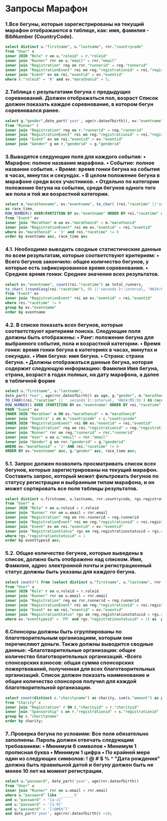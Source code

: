 # Запросы Марафон
<h3>1.Все бегуны, которые зарегистрированы на текущий марафон отображаются в таблице, как: имя, фамилия - BibNumber (CountryCode).</h3>

```sql
select distinct u."firstname", u."lastname", rnr."countrycode"
from "User" u
inner JOIN "Role" r on u."roleid" = r."roleid"
inner join "Runner" rnr on u."email" = rnr."email"
inner join "Registration" reg on rnr."runnerid" = reg."runnerid"
inner join "RegistrationEvent" rei on reg."registrationid" = rei."registrationid"
inner join "Event" ev on rei."eventid" = ev."eventid" 
where r."roleid" = 'R' and ev."marathonid" = 5;
```

<h3>2.Таблица с результатами бегуна с предыдущих соревнований. Должен отображаться пол, возраст 
Список должен показать каждое соревнование, в котором бегун соревновался ранее.</h3> 

```sql
select g."gender",date_part('year', age(r.dateofbirth)), ev."eventname"
from "Runner" r
inner join "Registration" reg on r."runnerid" = reg."runnerid"
inner join "RegistrationEvent" rei on reg."registrationid" = rei."registrationid"
inner join "Event" ev on rei."eventid" = ev."eventid"
inner join "Gender" g on r."genderid" = g."genderid"
```

<h3>3.Выводятся следующие поля для каждого события:
• Марафон: полное название марафона.
• Событие: полное название события.
• Время: время гонки бегуна на события в часах, минутах и секундах.
• В целом положение бегуна в марафоне среди всех участников.
• Отдельно по категории положение бегуна на событии, среди бегунов одного того же пола и той же возрастной категории.
</h3> 

```sql
select m."marathonname", ev."eventname", to_char( (rei."racetime" ||'seconds')::interval, 'HH24:MI:SS' )
as race_time,
ROW_NUMBER() OVER(PARTITION BY ev."eventname" ORDER BY rei."racetime" asc) AS position
from "Event" ev
inner join "Marathon" m on ev."marathonid" = m."marathonid"
inner join "RegistrationEvent" rei on ev."eventid" = rei."eventid"
where ev."marathonid" = '3' and rei."racetime" != 0
order by eventname asc, race_time asc
```

<h3>4.1. Необходимо выводить сводные статистические данные по всем результатам, которые соответствуют критериям:
• Всего бегунов закончило: общее количество бегунов, у которые есть зафиксированное время соревнования.
• Среднее время гонки: Среднее значение всех результатов.
</h3> 

```sql
select ev."eventname", count(rei."racetime") as total_runners,
to_char( (round(avg(rei."racetime"), 0) ||'seconds')::interval, 'HH24:MI:SS' ) as avg_time
from "Event" ev
inner join "RegistrationEvent" rei on ev."eventid" = rei."eventid"
where rei."racetime" != 0
group by ev."eventname"
order by eventname
```

<h3>4.2. В списке показать всех бегунов, которые соответствуют критериям поиска. Следующие поля должны быть отображены:
• Ранг: положение бегуна для выбранного события, пола и возрастной категории.
• Время гонки: время гонки бегуна в категориях в часах, минутах и секундах.
• Имя бегуна: имя бегуна.
• Страна: страна бегуна.
• Должны отображаться данные бегуна, которая содержит следующую информацию: Фамилия Имя бегуна, страна, возраст в годах полных, на дату марафона, а далее в табличной форме
</h3>

```sql
select u."firstname", u."lastname",
date_part('Year', age(rnr.dateofbirth)) as age, g."gender", m."marathonname", ev."eventname", c."countryname",
TO_CHAR((rei."racetime" || ' seconds')::interval, 'HH24:MI:SS') AS race_time,
ROW_NUMBER() OVER (PARTITION BY ev."eventname" ORDER BY rei."racetime" ASC) AS position
FROM "Event" ev
INNER JOIN "Marathon" m ON ev."marathonid" = m."marathonid"
inner join "Country" c on m."countrycode" = c."countrycode"
INNER JOIN "RegistrationEvent" rei ON ev."eventid" = rei."eventid"
inner join "Registration" reg on rei."registrationid" = reg."registrationid"
inner join "Runner" rnr on reg."runnerid" = rnr."runnerid"
inner join "User" u on u."email" = rnr."email"
inner join "Gender" g on rnr."genderid" = g."genderid"
WHERE ev."marathonid" = '3' AND rei."racetime" != 0
ORDER BY ev."eventname" asc, g."gender" asc, race_time asc;
```
<h3>5.1. Запрос должен позволить просматривать список всех бегунов, которые зарегистрированы на текущий марафон. Составить запрос, который может фильтровать бегунов по статусу регистрации и выбранным типам марафона, и он может сортировать все поля таблицы результатов.</h3> 

```sql
select distinct u.firstname, u.lastname, rnr.countrycode, rgs.registrationstatus, ev.eventtypeid
from "User" u
inner JOIN "Role" r on u.roleid = r.roleid
inner join "Runner" rnr on u.email = rnr.email
inner join "Registration" reg on rnr.runnerid = reg.runnerid
inner join "RegistrationEvent" rei on reg."registrationid" = rei.registrationid
inner join "Event" ev on rei."eventid" = ev."eventid"
inner join "RegistrationStatus" rgs on reg.registrationstatusid = rgs.registrationstatusid
where rgs."registrationstatusid" = 1
order by eventtypeid asc;
```
<h3>5.2. Общее количество бегунов, которые выведены в список, должно быть отображено над списком. Имя, Фамилия, адрес электронной почты и регистрационный статус должны быть указаны для каждого бегуна.</h3> 

```sql
select count(*) from (select distinct u."firstname", u."lastname", rnr."countrycode", rgs.registrationstatus
from "User" u
inner JOIN "Role" r on u.roleid = r.roleid
inner join "Runner" rnr on u.email = rnr.email
inner join "Registration" reg on rnr.runnerid = reg.runnerid
inner join "RegistrationEvent" rei on reg."registrationid" = rei.registrationid
inner join "Event" ev on rei."eventid" = ev."eventid"
inner join "RegistrationStatus" rgs on reg.registrationstatusid = rgs.registrationstatusid
where ev."eventtypeid" = 'FM' and rgs."registrationstatusid" = 1) as  pup
```
<h3>6.Спонсоры должны быть сгруппированы по благотворительным организациям, которым они перечисляют деньги.
Также должны выводится сводные данные:
•Благотворительные организации: общее количество благотворительных организаций.
•Всего спонсорских взносов: общая сумма спонсорских пожертвований, полученная для всех благотворительных организаций.
Список должен показать наименование и общее количество спонсоров получил для каждой благотворительной организации.
</h3> 

```sql
select count(distinct c."charityname") as charity, sum(s."amount") as pop
from "Charity" c
inner join "Registration" r ON c."charityid" = r."charityid"
inner join "Sponsorship" s on r."registrationid" = s."registrationid"
group by c."charityname"  
order by charity;
```

<h3>7..Проверка бегуна по условиям:
Все поля обязательно заполнены.
Пароль должен отвечать следующим требованиям:
•	Минимум 6 символов
•	Минимум 1 прописная буква
•	Минимум 1 цифра
•	По крайней мере один из следующих символов: ! @ # $ % ^
"Дата рождения" должна быть правильной датой и бегуну должен быть не менее 10 лет на момент регистрации.
</h3>

```sql
select u."password", date_part('year', age(rnr.dateofbirth))
from "User" u
inner join "Runner" rnr on u.email = rnr.email
where u."password" like '______%'
and u."password" ~ '[a-z]'
and u."password" ~ '[1-9]'
and u."password" ~ '[!@#$%^]' 
and date_part('year', age(rnr.dateofbirth)) >10;
